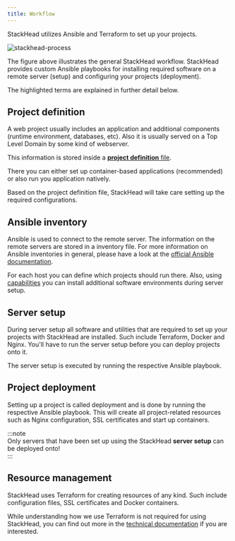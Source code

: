 ```yaml
---
title: Workflow
---
```


StackHead utilizes Ansible and Terraform to set up your projects.

![stackhead-process]

The figure above illustrates the general StackHead workflow.
StackHead provides custom Ansible playbooks for installing required software on a remote server (setup) and configuring your projects (deployment).

The highlighted terms are explained in further detail below.

[stackhead-process]: /img/docs/StackHead-process.png "StackHead process"

## Project definition

A web project usually includes an application and additional components (runtime environment, databases, etc).
Also it is usually served on a Top Level Domain by some kind of webserver.

This information is stored inside a [**project definition** file](../configuration/project-definition.md).

There you can either set up container-based applications (recommended) or also run you application natively.

Based on the project definition file, StackHead will take care setting up the required configurations.

## Ansible inventory

Ansible is used to connect to the remote server.
The information on the remote servers are stored in a inventory file.
For more information on Ansible inventories in general, please have a look at the [official Ansible documentation](https://docs.ansible.com/ansible/latest/user_guide/intro_inventory.html).

For each host you can define which projects should run there. Also, using [capabilities](../configuration/capabilities.md) you can install additional software environments during server setup.

## Server setup

During server setup all software and utilities that are required to set up your projects with StackHead are installed.
Such include Terraform, Docker and Nginx. You'll have to run the server setup before you can deploy projects onto it.

The server setup is executed by running the respective Ansible playbook.

## Project deployment

Setting up a project is called deployment and is done by running the respective Ansible playbook.
This will create all project-related resources such as Nginx configuration, SSL certificates and start up containers.

:::note  
Only servers that have been set up using the StackHead **server setup** can be deployed onto!  
:::

## Resource management

StackHead uses Terraform for creating resources of any kind.
Such include configuration files, SSL certificates and Docker containers.

While understanding how we use Terraform is not required for using StackHead,
you can find out more in the [technical documentation](../technical-documentation/terraform.md) if you are interested.